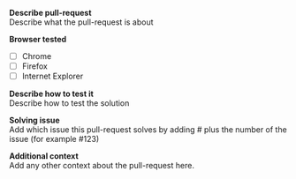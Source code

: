 **Describe pull-request**</br>
Describe what the pull-request is about

**Browser tested**<br/>
- [ ] Chrome
- [ ] Firefox
- [ ] Internet Explorer

**Describe how to test it**</br>
Describe how to test the solution

**Solving issue**</br>
Add which issue this pull-request solves by adding # plus the number of the issue (for example #123)

**Additional context**<br/>
Add any other context about the pull-request here.

